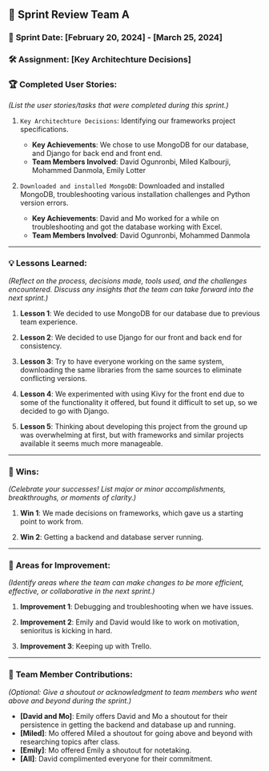 ## 🚀 **Sprint Review Team A**

### 📅 **Sprint Date**: [February 20, 2024] - [March 25, 2024]

### 🛠 **Assignment**: [Key Architechture Decisions]

### 🏆 **Completed User Stories**:
*(List the user stories/tasks that were completed during this sprint.)*

1. `Key Architechture Decisions`: Identifying our frameworks project specifications.
    - **Key Achievements**: We chose to use MongoDB for our database, and Django for back end and front end.
    - **Team Members Involved**: David Ogunronbi, Miled Kalbourji, Mohammed Danmola, Emily Lotter
      
2. `Downloaded and installed MongoDB`: Downloaded and installed MongoDB, troubleshooting various installation challenges and Python version errors.
    - **Key Achievements**: David and Mo worked for a while on troubleshooting and got the database working with Excel.
    - **Team Members Involved**: David Ogunronbi, Mohammed Danmola
---

### 💡 **Lessons Learned**:

*(Reflect on the process, decisions made, tools used, and the challenges encountered. Discuss any insights that the team can take forward into the next sprint.)*

1. **Lesson 1**: We decided to use MongoDB for our database due to previous team experience.  

2. **Lesson 2**: We decided to use Django for our front and back end for consistency.
   
3. **Lesson 3**: Try to have everyone working on the same system, downloading the same libraries from the same sources to eliminate conflicting versions.

4. **Lesson 4**: We experimented with using Kivy for the front end due to some of the functionality it offered, but found it difficult to set up, so we decided to go with Django.

5. **Lesson 5**: Thinking about developing this project from the ground up was overwhelming at first, but with frameworks and similar projects available it seems much more manageable.


---

### 🌟 **Wins**:

*(Celebrate your successes! List major or minor accomplishments, breakthroughs, or moments of clarity.)*

1. **Win 1**: We made decisions on frameworks, which gave us a starting point to work from.

2. **Win 2**: Getting a backend and database server running.

---

### 🔄 **Areas for Improvement**:

*(Identify areas where the team can make changes to be more efficient, effective, or collaborative in the next sprint.)*

1. **Improvement 1**: Debugging and troubleshooting when we have issues.

2. **Improvement 2**: Emily and David would like to work on motivation, senioritus is kicking in hard.

3. **Improvement 3**: Keeping up with Trello.

---

### 🤝 **Team Member Contributions**:

*(Optional: Give a shoutout or acknowledgment to team members who went above and beyond during the sprint.)*

- **[David and Mo]**: Emily offers David and Mo a shoutout for their persistence in getting the backend and database up and running.
- **[Miled]**: Mo offered Miled a shoutout for going above and beyond with researching topics after class.
- **[Emily]**: Mo offered Emily a shoutout for notetaking.
- **[All]**: David complimented everyone for their commitment.

